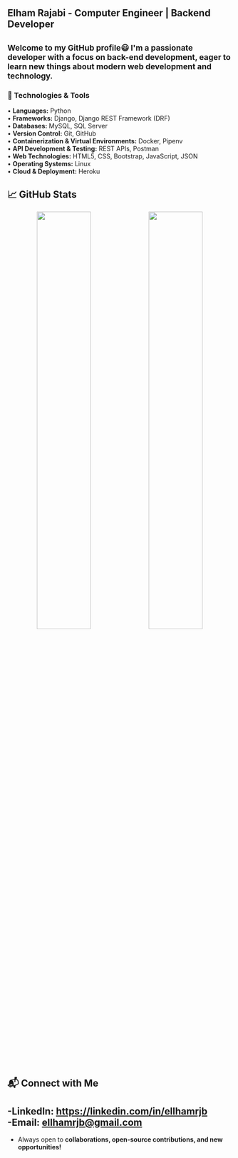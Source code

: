 ## Elham Rajabi - Computer Engineer | Backend Developer

<sub>Welcome to my GitHub profile😃 I'm a passionate developer with a focus on back-end development, eager to learn new things about modern web development and technology.</sub>
---
### **🔧 Technologies & Tools**  
• **Languages:** Python  
• **Frameworks:** Django, Django REST Framework (DRF)  
• **Databases:** MySQL, SQL Server  
• **Version Control:** Git, GitHub  
• **Containerization & Virtual Environments:** Docker, Pipenv  
• **API Development & Testing:** REST APIs, Postman  
• **Web Technologies:** HTML5, CSS, Bootstrap, JavaScript, JSON  
• **Operating Systems:** Linux  
• **Cloud & Deployment:** Heroku  

## 📈 GitHub Stats

<p align="center">
  <img src="https://github-readme-stats.vercel.app/api?username=ellhamrjb&show_icons=true&theme=radical" style="width: 49%;">
  <img src="https://github-readme-streak-stats.herokuapp.com/?user=ellhamrjb&theme=radical" style="width: 49%;">
</p>




## 📬 Connect with Me  

-**LinkedIn:** https://linkedin.com/in/ellhamrjb  
-**Email:** ellhamrjb@gmail.com
---
* Always open to **collaborations, open-source contributions, and new opportunities!**
